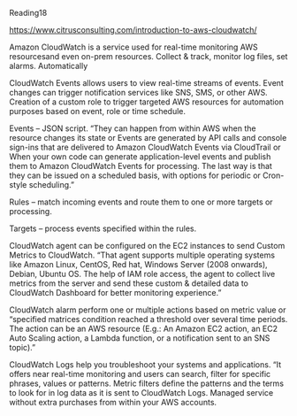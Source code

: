 Reading18

https://www.citrusconsulting.com/introduction-to-aws-cloudwatch/ 

Amazon CloudWatch is a service used for real-time monitoring AWS resourcesand even on-prem resources. Collect & track, monitor log files, set alarms. Automatically 

CloudWatch Events allows users to view real-time streams of events. Event changes can trigger notification services like SNS, SMS, or other AWS. Creation of a custom role to trigger targeted AWS resources for automation purposes based on event, role or time schedule.

Events – JSON script. 
“They can happen from within AWS when the resource changes its state or 
Events are generated by API calls and console sign-ins that are delivered to Amazon CloudWatch Events via CloudTrail or
When your own code can generate application-level events and publish them to Amazon CloudWatch Events for processing. 
The last way is that they can be issued on a scheduled basis, with options for periodic or Cron-style scheduling.”

Rules – match incoming events and route them to one or more targets or processing. 

Targets – process events specified within the rules. 

CloudWatch agent can be configured on the EC2 instances to send Custom Metrics to CloudWatch. “That agent supports multiple operating systems like Amazon Linux, CentOS, Red hat, Windows Server (2008 onwards), Debian, Ubuntu OS. The help of IAM role access, the agent to collect live metrics from the server and send these custom & detailed data to CloudWatch Dashboard for better monitoring experience.”

CloudWatch alarm perform one or multiple actions based on metric value or “specified matrices condition reached a threshold over several time periods. The action can be an AWS resource (E.g.: An Amazon EC2 action, an EC2 Auto Scaling action, a Lambda function, or a notification sent to an SNS topic).”

CloudWatch Logs help you troubleshoot your systems and applications. “It offers near real-time monitoring and users can search, filter for specific phrases, values or patterns. Metric filters define the patterns and the terms to look for in log data as it is sent to CloudWatch Logs. Managed service without extra purchases from within your AWS accounts. 
